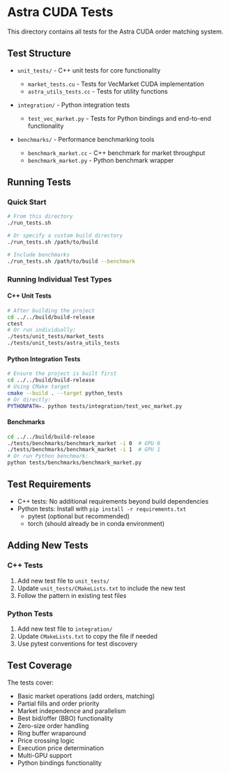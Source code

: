 # Astra CUDA Tests

This directory contains all tests for the Astra CUDA order matching system.

## Test Structure

- `unit_tests/` - C++ unit tests for core functionality
  - `market_tests.cu` - Tests for VecMarket CUDA implementation
  - `astra_utils_tests.cc` - Tests for utility functions

- `integration/` - Python integration tests  
  - `test_vec_market.py` - Tests for Python bindings and end-to-end functionality

- `benchmarks/` - Performance benchmarking tools
  - `benchmark_market.cc` - C++ benchmark for market throughput
  - `benchmark_market.py` - Python benchmark wrapper

## Running Tests

### Quick Start
```bash
# From this directory
./run_tests.sh

# Or specify a custom build directory
./run_tests.sh /path/to/build

# Include benchmarks
./run_tests.sh /path/to/build --benchmark
```

### Running Individual Test Types

#### C++ Unit Tests
```bash
# After building the project
cd ../../build/build-release
ctest
# Or run individually:
./tests/unit_tests/market_tests
./tests/unit_tests/astra_utils_tests
```

#### Python Integration Tests
```bash
# Ensure the project is built first
cd ../../build/build-release
# Using CMake target
cmake --build . --target python_tests
# Or directly:
PYTHONPATH=. python tests/integration/test_vec_market.py
```

#### Benchmarks
```bash
cd ../../build/build-release
./tests/benchmarks/benchmark_market -i 0  # GPU 0
./tests/benchmarks/benchmark_market -i 1  # GPU 1
# Or run Python benchmark:
python tests/benchmarks/benchmark_market.py
```

## Test Requirements

- C++ tests: No additional requirements beyond build dependencies
- Python tests: Install with `pip install -r requirements.txt`
  - pytest (optional but recommended)
  - torch (should already be in conda environment)

## Adding New Tests

### C++ Tests
1. Add new test file to `unit_tests/`
2. Update `unit_tests/CMakeLists.txt` to include the new test
3. Follow the pattern in existing test files

### Python Tests
1. Add new test file to `integration/`
2. Update `CMakeLists.txt` to copy the file if needed
3. Use pytest conventions for test discovery

## Test Coverage

The tests cover:
- Basic market operations (add orders, matching)
- Partial fills and order priority
- Market independence and parallelism
- Best bid/offer (BBO) functionality
- Zero-size order handling
- Ring buffer wraparound
- Price crossing logic
- Execution price determination
- Multi-GPU support
- Python bindings functionality